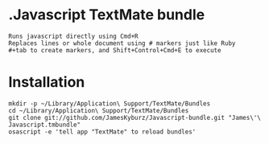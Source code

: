 .Javascript TextMate bundle
==========================

    Runs javascript directly using Cmd+R
    Replaces lines or whole document using # markers just like Ruby
    #+tab to create markers, and Shift+Control+Cmd+E to execute

Installation
============

    mkdir -p ~/Library/Application\ Support/TextMate/Bundles
    cd ~/Library/Application\ Support/TextMate/Bundles
    git clone git://github.com/JamesKyburz/Javascript-bundle.git "James\'\ Javascript.tmbundle"
    osascript -e 'tell app "TextMate" to reload bundles'
    
